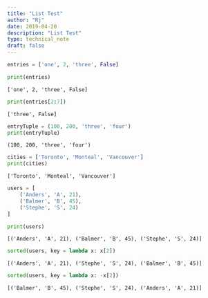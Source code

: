 ```yaml
---
title: "List Test"
author: "Rj"
date: 2019-04-20
description: "List Test"
type: technical_note
draft: false
---
```


```python
entries = ['one', 2, 'three', False]
```


```python
print(entries)
```

    ['one', 2, 'three', False]



```python
print(entries[2:7])
```

    ['three', False]



```python
entryTuple = (100, 200, 'three', 'four')
print(entryTuple)
```

    (100, 200, 'three', 'four')



```python
cities = ['Toronto', 'Monteal', 'Vancouver']
print(cities)
```

    ['Toronto', 'Monteal', 'Vancouver']



```python
users = [
    ('Anders', 'A', 21),
    ('Balmer', 'B', 45),
    ('Stephe', 'S', 24)
]

print(users)
```

    [('Anders', 'A', 21), ('Balmer', 'B', 45), ('Stephe', 'S', 24)]



```python
sorted(users, key = lambda x: x[2])
```




    [('Anders', 'A', 21), ('Stephe', 'S', 24), ('Balmer', 'B', 45)]




```python
sorted(users, key = lambda x: -x[2])
```




    [('Balmer', 'B', 45), ('Stephe', 'S', 24), ('Anders', 'A', 21)]




```python

```
